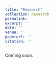 ```yaml
---
title: "Research"
collection: Research
permalink: 
excerpt: ''
date: ''
venue: ''
paperurl: ''
citation: ''
---
```


Coming soon.


